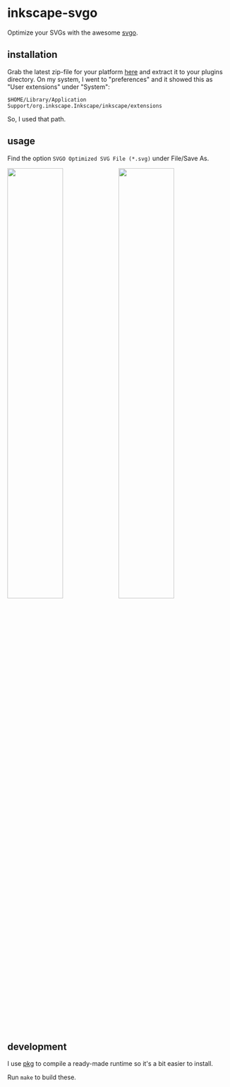 # inkscape-svgo

Optimize your SVGs with the awesome [svgo](https://github.com/svg/svgo).

## installation

Grab the latest zip-file for your platform [here](https://github.com/konsumer/inkscape-svgo/releases/latest) and extract it to your plugins directory. On my system, I went to "preferences" and it showed this as "User extensions" under "System":

```
$HOME/Library/Application Support/org.inkscape.Inkscape/inkscape/extensions
```

So, I used that path.

## usage

Find the option `SVGO Optimized SVG File (*.svg)` under File/Save As.

<img src="https://github.com/konsumer/inkscape-svgo/blob/master/screen1.png?raw=true" width="50%" /><img src="https://github.com/konsumer/inkscape-svgo/blob/master/screen2.png?raw=true" width="50%" />


## development

I use [pkg](https://github.com/zeit/pkg) to compile a ready-made runtime so it's a bit easier to install.

Run `make` to build these.